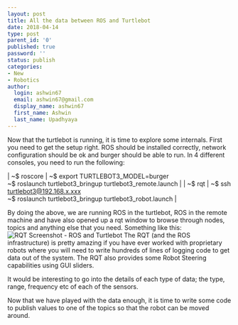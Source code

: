 ```yaml
---
layout: post
title: All the data between ROS and Turtlebot
date: 2018-04-14
type: post
parent_id: '0'
published: true
password: ''
status: publish
categories:
- New
- Robotics
author:
  login: ashwin67
  email: ashwin67@gmail.com
  display_name: ashwin67
  first_name: Ashwin
  last_name: Upadhyaya
---
```

Now that the turtlebot is running, it is time to explore some internals. First you need to get the setup right. ROS should be installed correctly, network configuration should be ok and burger should be able to run. In 4 different consoles, you need to run the following:

| ~$ roscore | ~$ export TURTLEBOT3_MODEL=burger <br>~$ roslaunch turtlebot3_bringup turtlebot3_remote.launch |
| ~$ rqt | ~$ ssh turtlebot3@192.168.x.xxx <br>~$ roslaunch turtlebot3_bringup turtlebot3_robot.launch |

By doing the above, we are running ROS in the turtlebot, ROS in the remote machine and have also opened up a rqt window to browse through nodes, topics and anything else that you need. Something like this: 
![RQT Screenshot - ROS and Turtlebot]({{"/assets/turtlebot_rqt.jpg"}})
The RQT (and the ROS infrastructure) is pretty amazing if you have ever worked with proprietary robots where you will need to write hundreds of lines of logging code to get data out of the system. The RQT also provides some Robot Steering capabilities using GUI sliders.

It would be interesting to go into the details of each type of data; the type, range, frequency etc of each of the sensors.

Now that we have played with the data enough, it is time to write some code to publish values to one of the topics so that the robot can be moved around.
